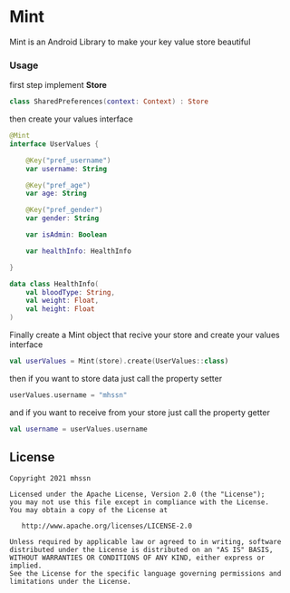 # Mint

Mint is an Android Library to make your key value store beautiful

### Usage

first step implement **Store**

```kotlin
class SharedPreferences(context: Context) : Store
```

then create your values interface
```kotlin
@Mint
interface UserValues {

    @Key("pref_username")
    var username: String

    @Key("pref_age")
    var age: String

    @Key("pref_gender")
    var gender: String

    var isAdmin: Boolean

    var healthInfo: HealthInfo

}

data class HealthInfo(
    val bloodType: String,
    val weight: Float,
    val height: Float
)
```

Finally create a Mint object that recive your store and create your values interface

```kotlin
val userValues = Mint(store).create(UserValues::class)
```

then if you want to store data just call the property setter

```kotlin
userValues.username = "mhssn"
```

and if you want to receive from your store just call the property getter

```kotlin
val username = userValues.username
```

## License

```
Copyright 2021 mhssn

Licensed under the Apache License, Version 2.0 (the "License");
you may not use this file except in compliance with the License.
You may obtain a copy of the License at

   http://www.apache.org/licenses/LICENSE-2.0

Unless required by applicable law or agreed to in writing, software
distributed under the License is distributed on an "AS IS" BASIS,
WITHOUT WARRANTIES OR CONDITIONS OF ANY KIND, either express or implied.
See the License for the specific language governing permissions and
limitations under the License.
```



